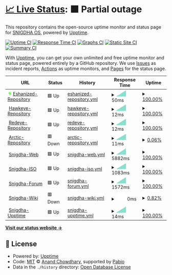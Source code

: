 # [📈 Live Status](https://snigdhalinux.github.io/snigdhaos-upptime): <!--live status--> **🟧 Partial outage**

This repository contains the open-source uptime monitor and status page for [SNIGDHA OS](https://snigdhaos.org), powered by [Upptime](https://github.com/upptime/upptime).

[![Uptime CI](https://github.com/snigdhalinux/snigdhaos-upptime/workflows/Uptime%20CI/badge.svg)](https://github.com/snigdhalinux/snigdhaos-upptime/actions?query=workflow%3A%22Uptime+CI%22)
[![Response Time CI](https://github.com/snigdhalinux/snigdhaos-upptime/workflows/Response%20Time%20CI/badge.svg)](https://github.com/snigdhalinux/snigdhaos-upptime/actions?query=workflow%3A%22Response+Time+CI%22)
[![Graphs CI](https://github.com/snigdhalinux/snigdhaos-upptime/workflows/Graphs%20CI/badge.svg)](https://github.com/snigdhalinux/snigdhaos-upptime/actions?query=workflow%3A%22Graphs+CI%22)
[![Static Site CI](https://github.com/snigdhalinux/snigdhaos-upptime/workflows/Static%20Site%20CI/badge.svg)](https://github.com/snigdhalinux/snigdhaos-upptime/actions?query=workflow%3A%22Static+Site+CI%22)
[![Summary CI](https://github.com/snigdhalinux/snigdhaos-upptime/workflows/Summary%20CI/badge.svg)](https://github.com/snigdhalinux/snigdhaos-upptime/actions?query=workflow%3A%22Summary+CI%22)

With [Upptime](https://upptime.js.org), you can get your own unlimited and free uptime monitor and status page, powered entirely by a GitHub repository. We use [Issues](https://github.com/snigdhalinux/snigdhaos-upptime/issues) as incident reports, [Actions](https://github.com/snigdhalinux/snigdhaos-upptime/actions) as uptime monitors, and [Pages](https://snigdhalinux.github.io/snigdhaos-upptime) for the status page.

<!--start: status pages-->
<!-- This summary is generated by Upptime (https://github.com/upptime/upptime) -->
<!-- Do not edit this manually, your changes will be overwritten -->
<!-- prettier-ignore -->
| URL | Status | History | Response Time | Uptime |
| --- | ------ | ------- | ------------- | ------ |
| <img alt="" src="https://raw.githubusercontent.com/snigdhalinux/snigdhaos-icon/master/usr/share/icons/snigdhaos/snigdhaos-green.svg" height="13"> [Eshanized-Repository](https://snigdhalinux.github.io/eshanized-repository/) | 🟩 Up | [eshanized-repository.yml](https://github.com/snigdhalinux/snigdhaos-upptime/commits/HEAD/history/eshanized-repository.yml) | <details><summary><img alt="Response time graph" src="./graphs/eshanized-repository/response-time-week.png" height="20"> 50ms</summary><br><a href="https://snigdhalinux.github.io/snigdhaos-upptime/history/eshanized-repository"><img alt="Response time 50" src="https://img.shields.io/endpoint?url=https%3A%2F%2Fraw.githubusercontent.com%2Fsnigdhalinux%2Fsnigdhaos-upptime%2FHEAD%2Fapi%2Feshanized-repository%2Fresponse-time.json"></a><br><a href="https://snigdhalinux.github.io/snigdhaos-upptime/history/eshanized-repository"><img alt="24-hour response time 50" src="https://img.shields.io/endpoint?url=https%3A%2F%2Fraw.githubusercontent.com%2Fsnigdhalinux%2Fsnigdhaos-upptime%2FHEAD%2Fapi%2Feshanized-repository%2Fresponse-time-day.json"></a><br><a href="https://snigdhalinux.github.io/snigdhaos-upptime/history/eshanized-repository"><img alt="7-day response time 50" src="https://img.shields.io/endpoint?url=https%3A%2F%2Fraw.githubusercontent.com%2Fsnigdhalinux%2Fsnigdhaos-upptime%2FHEAD%2Fapi%2Feshanized-repository%2Fresponse-time-week.json"></a><br><a href="https://snigdhalinux.github.io/snigdhaos-upptime/history/eshanized-repository"><img alt="30-day response time 50" src="https://img.shields.io/endpoint?url=https%3A%2F%2Fraw.githubusercontent.com%2Fsnigdhalinux%2Fsnigdhaos-upptime%2FHEAD%2Fapi%2Feshanized-repository%2Fresponse-time-month.json"></a><br><a href="https://snigdhalinux.github.io/snigdhaos-upptime/history/eshanized-repository"><img alt="1-year response time 50" src="https://img.shields.io/endpoint?url=https%3A%2F%2Fraw.githubusercontent.com%2Fsnigdhalinux%2Fsnigdhaos-upptime%2FHEAD%2Fapi%2Feshanized-repository%2Fresponse-time-year.json"></a></details> | <details><summary><a href="https://snigdhalinux.github.io/snigdhaos-upptime/history/eshanized-repository">100.00%</a></summary><a href="https://snigdhalinux.github.io/snigdhaos-upptime/history/eshanized-repository"><img alt="All-time uptime 100.00%" src="https://img.shields.io/endpoint?url=https%3A%2F%2Fraw.githubusercontent.com%2Fsnigdhalinux%2Fsnigdhaos-upptime%2FHEAD%2Fapi%2Feshanized-repository%2Fuptime.json"></a><br><a href="https://snigdhalinux.github.io/snigdhaos-upptime/history/eshanized-repository"><img alt="24-hour uptime 100.00%" src="https://img.shields.io/endpoint?url=https%3A%2F%2Fraw.githubusercontent.com%2Fsnigdhalinux%2Fsnigdhaos-upptime%2FHEAD%2Fapi%2Feshanized-repository%2Fuptime-day.json"></a><br><a href="https://snigdhalinux.github.io/snigdhaos-upptime/history/eshanized-repository"><img alt="7-day uptime 100.00%" src="https://img.shields.io/endpoint?url=https%3A%2F%2Fraw.githubusercontent.com%2Fsnigdhalinux%2Fsnigdhaos-upptime%2FHEAD%2Fapi%2Feshanized-repository%2Fuptime-week.json"></a><br><a href="https://snigdhalinux.github.io/snigdhaos-upptime/history/eshanized-repository"><img alt="30-day uptime 100.00%" src="https://img.shields.io/endpoint?url=https%3A%2F%2Fraw.githubusercontent.com%2Fsnigdhalinux%2Fsnigdhaos-upptime%2FHEAD%2Fapi%2Feshanized-repository%2Fuptime-month.json"></a><br><a href="https://snigdhalinux.github.io/snigdhaos-upptime/history/eshanized-repository"><img alt="1-year uptime 100.00%" src="https://img.shields.io/endpoint?url=https%3A%2F%2Fraw.githubusercontent.com%2Fsnigdhalinux%2Fsnigdhaos-upptime%2FHEAD%2Fapi%2Feshanized-repository%2Fuptime-year.json"></a></details>
| <img alt="" src="https://icons.duckduckgo.com/ip3/snigdhalinux.github.io.ico" height="13"> [Hawkeye-Repository](https://snigdhalinux.github.io/hawkeye/) | 🟩 Up | [hawkeye-repository.yml](https://github.com/snigdhalinux/snigdhaos-upptime/commits/HEAD/history/hawkeye-repository.yml) | <details><summary><img alt="Response time graph" src="./graphs/hawkeye-repository/response-time-week.png" height="20"> 12ms</summary><br><a href="https://snigdhalinux.github.io/snigdhaos-upptime/history/hawkeye-repository"><img alt="Response time 12" src="https://img.shields.io/endpoint?url=https%3A%2F%2Fraw.githubusercontent.com%2Fsnigdhalinux%2Fsnigdhaos-upptime%2FHEAD%2Fapi%2Fhawkeye-repository%2Fresponse-time.json"></a><br><a href="https://snigdhalinux.github.io/snigdhaos-upptime/history/hawkeye-repository"><img alt="24-hour response time 12" src="https://img.shields.io/endpoint?url=https%3A%2F%2Fraw.githubusercontent.com%2Fsnigdhalinux%2Fsnigdhaos-upptime%2FHEAD%2Fapi%2Fhawkeye-repository%2Fresponse-time-day.json"></a><br><a href="https://snigdhalinux.github.io/snigdhaos-upptime/history/hawkeye-repository"><img alt="7-day response time 12" src="https://img.shields.io/endpoint?url=https%3A%2F%2Fraw.githubusercontent.com%2Fsnigdhalinux%2Fsnigdhaos-upptime%2FHEAD%2Fapi%2Fhawkeye-repository%2Fresponse-time-week.json"></a><br><a href="https://snigdhalinux.github.io/snigdhaos-upptime/history/hawkeye-repository"><img alt="30-day response time 12" src="https://img.shields.io/endpoint?url=https%3A%2F%2Fraw.githubusercontent.com%2Fsnigdhalinux%2Fsnigdhaos-upptime%2FHEAD%2Fapi%2Fhawkeye-repository%2Fresponse-time-month.json"></a><br><a href="https://snigdhalinux.github.io/snigdhaos-upptime/history/hawkeye-repository"><img alt="1-year response time 12" src="https://img.shields.io/endpoint?url=https%3A%2F%2Fraw.githubusercontent.com%2Fsnigdhalinux%2Fsnigdhaos-upptime%2FHEAD%2Fapi%2Fhawkeye-repository%2Fresponse-time-year.json"></a></details> | <details><summary><a href="https://snigdhalinux.github.io/snigdhaos-upptime/history/hawkeye-repository">100.00%</a></summary><a href="https://snigdhalinux.github.io/snigdhaos-upptime/history/hawkeye-repository"><img alt="All-time uptime 100.00%" src="https://img.shields.io/endpoint?url=https%3A%2F%2Fraw.githubusercontent.com%2Fsnigdhalinux%2Fsnigdhaos-upptime%2FHEAD%2Fapi%2Fhawkeye-repository%2Fuptime.json"></a><br><a href="https://snigdhalinux.github.io/snigdhaos-upptime/history/hawkeye-repository"><img alt="24-hour uptime 100.00%" src="https://img.shields.io/endpoint?url=https%3A%2F%2Fraw.githubusercontent.com%2Fsnigdhalinux%2Fsnigdhaos-upptime%2FHEAD%2Fapi%2Fhawkeye-repository%2Fuptime-day.json"></a><br><a href="https://snigdhalinux.github.io/snigdhaos-upptime/history/hawkeye-repository"><img alt="7-day uptime 100.00%" src="https://img.shields.io/endpoint?url=https%3A%2F%2Fraw.githubusercontent.com%2Fsnigdhalinux%2Fsnigdhaos-upptime%2FHEAD%2Fapi%2Fhawkeye-repository%2Fuptime-week.json"></a><br><a href="https://snigdhalinux.github.io/snigdhaos-upptime/history/hawkeye-repository"><img alt="30-day uptime 100.00%" src="https://img.shields.io/endpoint?url=https%3A%2F%2Fraw.githubusercontent.com%2Fsnigdhalinux%2Fsnigdhaos-upptime%2FHEAD%2Fapi%2Fhawkeye-repository%2Fuptime-month.json"></a><br><a href="https://snigdhalinux.github.io/snigdhaos-upptime/history/hawkeye-repository"><img alt="1-year uptime 100.00%" src="https://img.shields.io/endpoint?url=https%3A%2F%2Fraw.githubusercontent.com%2Fsnigdhalinux%2Fsnigdhaos-upptime%2FHEAD%2Fapi%2Fhawkeye-repository%2Fuptime-year.json"></a></details>
| <img alt="" src="https://icons.duckduckgo.com/ip3/snigdhalinux.github.io.ico" height="13"> [Redeye-Repository](https://snigdhalinux.github.io/redeye/) | 🟩 Up | [redeye-repository.yml](https://github.com/snigdhalinux/snigdhaos-upptime/commits/HEAD/history/redeye-repository.yml) | <details><summary><img alt="Response time graph" src="./graphs/redeye-repository/response-time-week.png" height="20"> 12ms</summary><br><a href="https://snigdhalinux.github.io/snigdhaos-upptime/history/redeye-repository"><img alt="Response time 12" src="https://img.shields.io/endpoint?url=https%3A%2F%2Fraw.githubusercontent.com%2Fsnigdhalinux%2Fsnigdhaos-upptime%2FHEAD%2Fapi%2Fredeye-repository%2Fresponse-time.json"></a><br><a href="https://snigdhalinux.github.io/snigdhaos-upptime/history/redeye-repository"><img alt="24-hour response time 12" src="https://img.shields.io/endpoint?url=https%3A%2F%2Fraw.githubusercontent.com%2Fsnigdhalinux%2Fsnigdhaos-upptime%2FHEAD%2Fapi%2Fredeye-repository%2Fresponse-time-day.json"></a><br><a href="https://snigdhalinux.github.io/snigdhaos-upptime/history/redeye-repository"><img alt="7-day response time 12" src="https://img.shields.io/endpoint?url=https%3A%2F%2Fraw.githubusercontent.com%2Fsnigdhalinux%2Fsnigdhaos-upptime%2FHEAD%2Fapi%2Fredeye-repository%2Fresponse-time-week.json"></a><br><a href="https://snigdhalinux.github.io/snigdhaos-upptime/history/redeye-repository"><img alt="30-day response time 12" src="https://img.shields.io/endpoint?url=https%3A%2F%2Fraw.githubusercontent.com%2Fsnigdhalinux%2Fsnigdhaos-upptime%2FHEAD%2Fapi%2Fredeye-repository%2Fresponse-time-month.json"></a><br><a href="https://snigdhalinux.github.io/snigdhaos-upptime/history/redeye-repository"><img alt="1-year response time 12" src="https://img.shields.io/endpoint?url=https%3A%2F%2Fraw.githubusercontent.com%2Fsnigdhalinux%2Fsnigdhaos-upptime%2FHEAD%2Fapi%2Fredeye-repository%2Fresponse-time-year.json"></a></details> | <details><summary><a href="https://snigdhalinux.github.io/snigdhaos-upptime/history/redeye-repository">100.00%</a></summary><a href="https://snigdhalinux.github.io/snigdhaos-upptime/history/redeye-repository"><img alt="All-time uptime 100.00%" src="https://img.shields.io/endpoint?url=https%3A%2F%2Fraw.githubusercontent.com%2Fsnigdhalinux%2Fsnigdhaos-upptime%2FHEAD%2Fapi%2Fredeye-repository%2Fuptime.json"></a><br><a href="https://snigdhalinux.github.io/snigdhaos-upptime/history/redeye-repository"><img alt="24-hour uptime 100.00%" src="https://img.shields.io/endpoint?url=https%3A%2F%2Fraw.githubusercontent.com%2Fsnigdhalinux%2Fsnigdhaos-upptime%2FHEAD%2Fapi%2Fredeye-repository%2Fuptime-day.json"></a><br><a href="https://snigdhalinux.github.io/snigdhaos-upptime/history/redeye-repository"><img alt="7-day uptime 100.00%" src="https://img.shields.io/endpoint?url=https%3A%2F%2Fraw.githubusercontent.com%2Fsnigdhalinux%2Fsnigdhaos-upptime%2FHEAD%2Fapi%2Fredeye-repository%2Fuptime-week.json"></a><br><a href="https://snigdhalinux.github.io/snigdhaos-upptime/history/redeye-repository"><img alt="30-day uptime 100.00%" src="https://img.shields.io/endpoint?url=https%3A%2F%2Fraw.githubusercontent.com%2Fsnigdhalinux%2Fsnigdhaos-upptime%2FHEAD%2Fapi%2Fredeye-repository%2Fuptime-month.json"></a><br><a href="https://snigdhalinux.github.io/snigdhaos-upptime/history/redeye-repository"><img alt="1-year uptime 100.00%" src="https://img.shields.io/endpoint?url=https%3A%2F%2Fraw.githubusercontent.com%2Fsnigdhalinux%2Fsnigdhaos-upptime%2FHEAD%2Fapi%2Fredeye-repository%2Fuptime-year.json"></a></details>
| <img alt="" src="https://icons.duckduckgo.com/ip3/snigdhalinux.github.io.ico" height="13"> [Arctic-Repository](https://snigdhalinux.github.io/arctic/) | 🟥 Down | [arctic-repository.yml](https://github.com/snigdhalinux/snigdhaos-upptime/commits/HEAD/history/arctic-repository.yml) | <details><summary><img alt="Response time graph" src="./graphs/arctic-repository/response-time-week.png" height="20"> 11ms</summary><br><a href="https://snigdhalinux.github.io/snigdhaos-upptime/history/arctic-repository"><img alt="Response time 11" src="https://img.shields.io/endpoint?url=https%3A%2F%2Fraw.githubusercontent.com%2Fsnigdhalinux%2Fsnigdhaos-upptime%2FHEAD%2Fapi%2Farctic-repository%2Fresponse-time.json"></a><br><a href="https://snigdhalinux.github.io/snigdhaos-upptime/history/arctic-repository"><img alt="24-hour response time 11" src="https://img.shields.io/endpoint?url=https%3A%2F%2Fraw.githubusercontent.com%2Fsnigdhalinux%2Fsnigdhaos-upptime%2FHEAD%2Fapi%2Farctic-repository%2Fresponse-time-day.json"></a><br><a href="https://snigdhalinux.github.io/snigdhaos-upptime/history/arctic-repository"><img alt="7-day response time 11" src="https://img.shields.io/endpoint?url=https%3A%2F%2Fraw.githubusercontent.com%2Fsnigdhalinux%2Fsnigdhaos-upptime%2FHEAD%2Fapi%2Farctic-repository%2Fresponse-time-week.json"></a><br><a href="https://snigdhalinux.github.io/snigdhaos-upptime/history/arctic-repository"><img alt="30-day response time 11" src="https://img.shields.io/endpoint?url=https%3A%2F%2Fraw.githubusercontent.com%2Fsnigdhalinux%2Fsnigdhaos-upptime%2FHEAD%2Fapi%2Farctic-repository%2Fresponse-time-month.json"></a><br><a href="https://snigdhalinux.github.io/snigdhaos-upptime/history/arctic-repository"><img alt="1-year response time 11" src="https://img.shields.io/endpoint?url=https%3A%2F%2Fraw.githubusercontent.com%2Fsnigdhalinux%2Fsnigdhaos-upptime%2FHEAD%2Fapi%2Farctic-repository%2Fresponse-time-year.json"></a></details> | <details><summary><a href="https://snigdhalinux.github.io/snigdhaos-upptime/history/arctic-repository">0.06%</a></summary><a href="https://snigdhalinux.github.io/snigdhaos-upptime/history/arctic-repository"><img alt="All-time uptime 0.06%" src="https://img.shields.io/endpoint?url=https%3A%2F%2Fraw.githubusercontent.com%2Fsnigdhalinux%2Fsnigdhaos-upptime%2FHEAD%2Fapi%2Farctic-repository%2Fuptime.json"></a><br><a href="https://snigdhalinux.github.io/snigdhaos-upptime/history/arctic-repository"><img alt="24-hour uptime 0.06%" src="https://img.shields.io/endpoint?url=https%3A%2F%2Fraw.githubusercontent.com%2Fsnigdhalinux%2Fsnigdhaos-upptime%2FHEAD%2Fapi%2Farctic-repository%2Fuptime-day.json"></a><br><a href="https://snigdhalinux.github.io/snigdhaos-upptime/history/arctic-repository"><img alt="7-day uptime 0.06%" src="https://img.shields.io/endpoint?url=https%3A%2F%2Fraw.githubusercontent.com%2Fsnigdhalinux%2Fsnigdhaos-upptime%2FHEAD%2Fapi%2Farctic-repository%2Fuptime-week.json"></a><br><a href="https://snigdhalinux.github.io/snigdhaos-upptime/history/arctic-repository"><img alt="30-day uptime 0.06%" src="https://img.shields.io/endpoint?url=https%3A%2F%2Fraw.githubusercontent.com%2Fsnigdhalinux%2Fsnigdhaos-upptime%2FHEAD%2Fapi%2Farctic-repository%2Fuptime-month.json"></a><br><a href="https://snigdhalinux.github.io/snigdhaos-upptime/history/arctic-repository"><img alt="1-year uptime 0.06%" src="https://img.shields.io/endpoint?url=https%3A%2F%2Fraw.githubusercontent.com%2Fsnigdhalinux%2Fsnigdhaos-upptime%2FHEAD%2Fapi%2Farctic-repository%2Fuptime-year.json"></a></details>
| <img alt="" src="https://icons.duckduckgo.com/ip3/snigdhaos.org.ico" height="13"> [Snigdha-Web](https://snigdhaos.org/) | 🟩 Up | [snigdha-web.yml](https://github.com/snigdhalinux/snigdhaos-upptime/commits/HEAD/history/snigdha-web.yml) | <details><summary><img alt="Response time graph" src="./graphs/snigdha-web/response-time-week.png" height="20"> 5882ms</summary><br><a href="https://snigdhalinux.github.io/snigdhaos-upptime/history/snigdha-web"><img alt="Response time 5882" src="https://img.shields.io/endpoint?url=https%3A%2F%2Fraw.githubusercontent.com%2Fsnigdhalinux%2Fsnigdhaos-upptime%2FHEAD%2Fapi%2Fsnigdha-web%2Fresponse-time.json"></a><br><a href="https://snigdhalinux.github.io/snigdhaos-upptime/history/snigdha-web"><img alt="24-hour response time 5882" src="https://img.shields.io/endpoint?url=https%3A%2F%2Fraw.githubusercontent.com%2Fsnigdhalinux%2Fsnigdhaos-upptime%2FHEAD%2Fapi%2Fsnigdha-web%2Fresponse-time-day.json"></a><br><a href="https://snigdhalinux.github.io/snigdhaos-upptime/history/snigdha-web"><img alt="7-day response time 5882" src="https://img.shields.io/endpoint?url=https%3A%2F%2Fraw.githubusercontent.com%2Fsnigdhalinux%2Fsnigdhaos-upptime%2FHEAD%2Fapi%2Fsnigdha-web%2Fresponse-time-week.json"></a><br><a href="https://snigdhalinux.github.io/snigdhaos-upptime/history/snigdha-web"><img alt="30-day response time 5882" src="https://img.shields.io/endpoint?url=https%3A%2F%2Fraw.githubusercontent.com%2Fsnigdhalinux%2Fsnigdhaos-upptime%2FHEAD%2Fapi%2Fsnigdha-web%2Fresponse-time-month.json"></a><br><a href="https://snigdhalinux.github.io/snigdhaos-upptime/history/snigdha-web"><img alt="1-year response time 5882" src="https://img.shields.io/endpoint?url=https%3A%2F%2Fraw.githubusercontent.com%2Fsnigdhalinux%2Fsnigdhaos-upptime%2FHEAD%2Fapi%2Fsnigdha-web%2Fresponse-time-year.json"></a></details> | <details><summary><a href="https://snigdhalinux.github.io/snigdhaos-upptime/history/snigdha-web">100.00%</a></summary><a href="https://snigdhalinux.github.io/snigdhaos-upptime/history/snigdha-web"><img alt="All-time uptime 100.00%" src="https://img.shields.io/endpoint?url=https%3A%2F%2Fraw.githubusercontent.com%2Fsnigdhalinux%2Fsnigdhaos-upptime%2FHEAD%2Fapi%2Fsnigdha-web%2Fuptime.json"></a><br><a href="https://snigdhalinux.github.io/snigdhaos-upptime/history/snigdha-web"><img alt="24-hour uptime 100.00%" src="https://img.shields.io/endpoint?url=https%3A%2F%2Fraw.githubusercontent.com%2Fsnigdhalinux%2Fsnigdhaos-upptime%2FHEAD%2Fapi%2Fsnigdha-web%2Fuptime-day.json"></a><br><a href="https://snigdhalinux.github.io/snigdhaos-upptime/history/snigdha-web"><img alt="7-day uptime 100.00%" src="https://img.shields.io/endpoint?url=https%3A%2F%2Fraw.githubusercontent.com%2Fsnigdhalinux%2Fsnigdhaos-upptime%2FHEAD%2Fapi%2Fsnigdha-web%2Fuptime-week.json"></a><br><a href="https://snigdhalinux.github.io/snigdhaos-upptime/history/snigdha-web"><img alt="30-day uptime 100.00%" src="https://img.shields.io/endpoint?url=https%3A%2F%2Fraw.githubusercontent.com%2Fsnigdhalinux%2Fsnigdhaos-upptime%2FHEAD%2Fapi%2Fsnigdha-web%2Fuptime-month.json"></a><br><a href="https://snigdhalinux.github.io/snigdhaos-upptime/history/snigdha-web"><img alt="1-year uptime 100.00%" src="https://img.shields.io/endpoint?url=https%3A%2F%2Fraw.githubusercontent.com%2Fsnigdhalinux%2Fsnigdhaos-upptime%2FHEAD%2Fapi%2Fsnigdha-web%2Fuptime-year.json"></a></details>
| <img alt="" src="https://icons.duckduckgo.com/ip3/iso.snigdhaos.org.ico" height="13"> [Snigdha-ISO](https://iso.snigdhaos.org/) | 🟩 Up | [snigdha-iso.yml](https://github.com/snigdhalinux/snigdhaos-upptime/commits/HEAD/history/snigdha-iso.yml) | <details><summary><img alt="Response time graph" src="./graphs/snigdha-iso/response-time-week.png" height="20"> 1083ms</summary><br><a href="https://snigdhalinux.github.io/snigdhaos-upptime/history/snigdha-iso"><img alt="Response time 1083" src="https://img.shields.io/endpoint?url=https%3A%2F%2Fraw.githubusercontent.com%2Fsnigdhalinux%2Fsnigdhaos-upptime%2FHEAD%2Fapi%2Fsnigdha-iso%2Fresponse-time.json"></a><br><a href="https://snigdhalinux.github.io/snigdhaos-upptime/history/snigdha-iso"><img alt="24-hour response time 1083" src="https://img.shields.io/endpoint?url=https%3A%2F%2Fraw.githubusercontent.com%2Fsnigdhalinux%2Fsnigdhaos-upptime%2FHEAD%2Fapi%2Fsnigdha-iso%2Fresponse-time-day.json"></a><br><a href="https://snigdhalinux.github.io/snigdhaos-upptime/history/snigdha-iso"><img alt="7-day response time 1083" src="https://img.shields.io/endpoint?url=https%3A%2F%2Fraw.githubusercontent.com%2Fsnigdhalinux%2Fsnigdhaos-upptime%2FHEAD%2Fapi%2Fsnigdha-iso%2Fresponse-time-week.json"></a><br><a href="https://snigdhalinux.github.io/snigdhaos-upptime/history/snigdha-iso"><img alt="30-day response time 1083" src="https://img.shields.io/endpoint?url=https%3A%2F%2Fraw.githubusercontent.com%2Fsnigdhalinux%2Fsnigdhaos-upptime%2FHEAD%2Fapi%2Fsnigdha-iso%2Fresponse-time-month.json"></a><br><a href="https://snigdhalinux.github.io/snigdhaos-upptime/history/snigdha-iso"><img alt="1-year response time 1083" src="https://img.shields.io/endpoint?url=https%3A%2F%2Fraw.githubusercontent.com%2Fsnigdhalinux%2Fsnigdhaos-upptime%2FHEAD%2Fapi%2Fsnigdha-iso%2Fresponse-time-year.json"></a></details> | <details><summary><a href="https://snigdhalinux.github.io/snigdhaos-upptime/history/snigdha-iso">100.00%</a></summary><a href="https://snigdhalinux.github.io/snigdhaos-upptime/history/snigdha-iso"><img alt="All-time uptime 100.00%" src="https://img.shields.io/endpoint?url=https%3A%2F%2Fraw.githubusercontent.com%2Fsnigdhalinux%2Fsnigdhaos-upptime%2FHEAD%2Fapi%2Fsnigdha-iso%2Fuptime.json"></a><br><a href="https://snigdhalinux.github.io/snigdhaos-upptime/history/snigdha-iso"><img alt="24-hour uptime 100.00%" src="https://img.shields.io/endpoint?url=https%3A%2F%2Fraw.githubusercontent.com%2Fsnigdhalinux%2Fsnigdhaos-upptime%2FHEAD%2Fapi%2Fsnigdha-iso%2Fuptime-day.json"></a><br><a href="https://snigdhalinux.github.io/snigdhaos-upptime/history/snigdha-iso"><img alt="7-day uptime 100.00%" src="https://img.shields.io/endpoint?url=https%3A%2F%2Fraw.githubusercontent.com%2Fsnigdhalinux%2Fsnigdhaos-upptime%2FHEAD%2Fapi%2Fsnigdha-iso%2Fuptime-week.json"></a><br><a href="https://snigdhalinux.github.io/snigdhaos-upptime/history/snigdha-iso"><img alt="30-day uptime 100.00%" src="https://img.shields.io/endpoint?url=https%3A%2F%2Fraw.githubusercontent.com%2Fsnigdhalinux%2Fsnigdhaos-upptime%2FHEAD%2Fapi%2Fsnigdha-iso%2Fuptime-month.json"></a><br><a href="https://snigdhalinux.github.io/snigdhaos-upptime/history/snigdha-iso"><img alt="1-year uptime 100.00%" src="https://img.shields.io/endpoint?url=https%3A%2F%2Fraw.githubusercontent.com%2Fsnigdhalinux%2Fsnigdhaos-upptime%2FHEAD%2Fapi%2Fsnigdha-iso%2Fuptime-year.json"></a></details>
| <img alt="" src="https://icons.duckduckgo.com/ip3/forum.snigdhaos.org.ico" height="13"> [Snigdha-Forum](https://forum.snigdhaos.org/) | 🟩 Up | [snigdha-forum.yml](https://github.com/snigdhalinux/snigdhaos-upptime/commits/HEAD/history/snigdha-forum.yml) | <details><summary><img alt="Response time graph" src="./graphs/snigdha-forum/response-time-week.png" height="20"> 1572ms</summary><br><a href="https://snigdhalinux.github.io/snigdhaos-upptime/history/snigdha-forum"><img alt="Response time 1572" src="https://img.shields.io/endpoint?url=https%3A%2F%2Fraw.githubusercontent.com%2Fsnigdhalinux%2Fsnigdhaos-upptime%2FHEAD%2Fapi%2Fsnigdha-forum%2Fresponse-time.json"></a><br><a href="https://snigdhalinux.github.io/snigdhaos-upptime/history/snigdha-forum"><img alt="24-hour response time 1572" src="https://img.shields.io/endpoint?url=https%3A%2F%2Fraw.githubusercontent.com%2Fsnigdhalinux%2Fsnigdhaos-upptime%2FHEAD%2Fapi%2Fsnigdha-forum%2Fresponse-time-day.json"></a><br><a href="https://snigdhalinux.github.io/snigdhaos-upptime/history/snigdha-forum"><img alt="7-day response time 1572" src="https://img.shields.io/endpoint?url=https%3A%2F%2Fraw.githubusercontent.com%2Fsnigdhalinux%2Fsnigdhaos-upptime%2FHEAD%2Fapi%2Fsnigdha-forum%2Fresponse-time-week.json"></a><br><a href="https://snigdhalinux.github.io/snigdhaos-upptime/history/snigdha-forum"><img alt="30-day response time 1572" src="https://img.shields.io/endpoint?url=https%3A%2F%2Fraw.githubusercontent.com%2Fsnigdhalinux%2Fsnigdhaos-upptime%2FHEAD%2Fapi%2Fsnigdha-forum%2Fresponse-time-month.json"></a><br><a href="https://snigdhalinux.github.io/snigdhaos-upptime/history/snigdha-forum"><img alt="1-year response time 1572" src="https://img.shields.io/endpoint?url=https%3A%2F%2Fraw.githubusercontent.com%2Fsnigdhalinux%2Fsnigdhaos-upptime%2FHEAD%2Fapi%2Fsnigdha-forum%2Fresponse-time-year.json"></a></details> | <details><summary><a href="https://snigdhalinux.github.io/snigdhaos-upptime/history/snigdha-forum">100.00%</a></summary><a href="https://snigdhalinux.github.io/snigdhaos-upptime/history/snigdha-forum"><img alt="All-time uptime 100.00%" src="https://img.shields.io/endpoint?url=https%3A%2F%2Fraw.githubusercontent.com%2Fsnigdhalinux%2Fsnigdhaos-upptime%2FHEAD%2Fapi%2Fsnigdha-forum%2Fuptime.json"></a><br><a href="https://snigdhalinux.github.io/snigdhaos-upptime/history/snigdha-forum"><img alt="24-hour uptime 100.00%" src="https://img.shields.io/endpoint?url=https%3A%2F%2Fraw.githubusercontent.com%2Fsnigdhalinux%2Fsnigdhaos-upptime%2FHEAD%2Fapi%2Fsnigdha-forum%2Fuptime-day.json"></a><br><a href="https://snigdhalinux.github.io/snigdhaos-upptime/history/snigdha-forum"><img alt="7-day uptime 100.00%" src="https://img.shields.io/endpoint?url=https%3A%2F%2Fraw.githubusercontent.com%2Fsnigdhalinux%2Fsnigdhaos-upptime%2FHEAD%2Fapi%2Fsnigdha-forum%2Fuptime-week.json"></a><br><a href="https://snigdhalinux.github.io/snigdhaos-upptime/history/snigdha-forum"><img alt="30-day uptime 100.00%" src="https://img.shields.io/endpoint?url=https%3A%2F%2Fraw.githubusercontent.com%2Fsnigdhalinux%2Fsnigdhaos-upptime%2FHEAD%2Fapi%2Fsnigdha-forum%2Fuptime-month.json"></a><br><a href="https://snigdhalinux.github.io/snigdhaos-upptime/history/snigdha-forum"><img alt="1-year uptime 100.00%" src="https://img.shields.io/endpoint?url=https%3A%2F%2Fraw.githubusercontent.com%2Fsnigdhalinux%2Fsnigdhaos-upptime%2FHEAD%2Fapi%2Fsnigdha-forum%2Fuptime-year.json"></a></details>
| <img alt="" src="https://icons.duckduckgo.com/ip3/wiki.snigdhaos.org.ico" height="13"> [Snigdha-Wiki](https://wiki.snigdhaos.org/) | 🟥 Down | [snigdha-wiki.yml](https://github.com/snigdhalinux/snigdhaos-upptime/commits/HEAD/history/snigdha-wiki.yml) | <details><summary><img alt="Response time graph" src="./graphs/snigdha-wiki/response-time-week.png" height="20"> 0ms</summary><br><a href="https://snigdhalinux.github.io/snigdhaos-upptime/history/snigdha-wiki"><img alt="Response time 0" src="https://img.shields.io/endpoint?url=https%3A%2F%2Fraw.githubusercontent.com%2Fsnigdhalinux%2Fsnigdhaos-upptime%2FHEAD%2Fapi%2Fsnigdha-wiki%2Fresponse-time.json"></a><br><a href="https://snigdhalinux.github.io/snigdhaos-upptime/history/snigdha-wiki"><img alt="24-hour response time 0" src="https://img.shields.io/endpoint?url=https%3A%2F%2Fraw.githubusercontent.com%2Fsnigdhalinux%2Fsnigdhaos-upptime%2FHEAD%2Fapi%2Fsnigdha-wiki%2Fresponse-time-day.json"></a><br><a href="https://snigdhalinux.github.io/snigdhaos-upptime/history/snigdha-wiki"><img alt="7-day response time 0" src="https://img.shields.io/endpoint?url=https%3A%2F%2Fraw.githubusercontent.com%2Fsnigdhalinux%2Fsnigdhaos-upptime%2FHEAD%2Fapi%2Fsnigdha-wiki%2Fresponse-time-week.json"></a><br><a href="https://snigdhalinux.github.io/snigdhaos-upptime/history/snigdha-wiki"><img alt="30-day response time 0" src="https://img.shields.io/endpoint?url=https%3A%2F%2Fraw.githubusercontent.com%2Fsnigdhalinux%2Fsnigdhaos-upptime%2FHEAD%2Fapi%2Fsnigdha-wiki%2Fresponse-time-month.json"></a><br><a href="https://snigdhalinux.github.io/snigdhaos-upptime/history/snigdha-wiki"><img alt="1-year response time 0" src="https://img.shields.io/endpoint?url=https%3A%2F%2Fraw.githubusercontent.com%2Fsnigdhalinux%2Fsnigdhaos-upptime%2FHEAD%2Fapi%2Fsnigdha-wiki%2Fresponse-time-year.json"></a></details> | <details><summary><a href="https://snigdhalinux.github.io/snigdhaos-upptime/history/snigdha-wiki">0.82%</a></summary><a href="https://snigdhalinux.github.io/snigdhaos-upptime/history/snigdha-wiki"><img alt="All-time uptime 0.82%" src="https://img.shields.io/endpoint?url=https%3A%2F%2Fraw.githubusercontent.com%2Fsnigdhalinux%2Fsnigdhaos-upptime%2FHEAD%2Fapi%2Fsnigdha-wiki%2Fuptime.json"></a><br><a href="https://snigdhalinux.github.io/snigdhaos-upptime/history/snigdha-wiki"><img alt="24-hour uptime 0.82%" src="https://img.shields.io/endpoint?url=https%3A%2F%2Fraw.githubusercontent.com%2Fsnigdhalinux%2Fsnigdhaos-upptime%2FHEAD%2Fapi%2Fsnigdha-wiki%2Fuptime-day.json"></a><br><a href="https://snigdhalinux.github.io/snigdhaos-upptime/history/snigdha-wiki"><img alt="7-day uptime 0.82%" src="https://img.shields.io/endpoint?url=https%3A%2F%2Fraw.githubusercontent.com%2Fsnigdhalinux%2Fsnigdhaos-upptime%2FHEAD%2Fapi%2Fsnigdha-wiki%2Fuptime-week.json"></a><br><a href="https://snigdhalinux.github.io/snigdhaos-upptime/history/snigdha-wiki"><img alt="30-day uptime 0.82%" src="https://img.shields.io/endpoint?url=https%3A%2F%2Fraw.githubusercontent.com%2Fsnigdhalinux%2Fsnigdhaos-upptime%2FHEAD%2Fapi%2Fsnigdha-wiki%2Fuptime-month.json"></a><br><a href="https://snigdhalinux.github.io/snigdhaos-upptime/history/snigdha-wiki"><img alt="1-year uptime 0.82%" src="https://img.shields.io/endpoint?url=https%3A%2F%2Fraw.githubusercontent.com%2Fsnigdhalinux%2Fsnigdhaos-upptime%2FHEAD%2Fapi%2Fsnigdha-wiki%2Fuptime-year.json"></a></details>
| <img alt="" src="https://icons.duckduckgo.com/ip3/snigdhalinux.github.io.ico" height="13"> [Snigdha-Upptime](https://snigdhalinux.github.io/snigdhaos-upptime/) | 🟩 Up | [snigdha-upptime.yml](https://github.com/snigdhalinux/snigdhaos-upptime/commits/HEAD/history/snigdha-upptime.yml) | <details><summary><img alt="Response time graph" src="./graphs/snigdha-upptime/response-time-week.png" height="20"> 14ms</summary><br><a href="https://snigdhalinux.github.io/snigdhaos-upptime/history/snigdha-upptime"><img alt="Response time 14" src="https://img.shields.io/endpoint?url=https%3A%2F%2Fraw.githubusercontent.com%2Fsnigdhalinux%2Fsnigdhaos-upptime%2FHEAD%2Fapi%2Fsnigdha-upptime%2Fresponse-time.json"></a><br><a href="https://snigdhalinux.github.io/snigdhaos-upptime/history/snigdha-upptime"><img alt="24-hour response time 14" src="https://img.shields.io/endpoint?url=https%3A%2F%2Fraw.githubusercontent.com%2Fsnigdhalinux%2Fsnigdhaos-upptime%2FHEAD%2Fapi%2Fsnigdha-upptime%2Fresponse-time-day.json"></a><br><a href="https://snigdhalinux.github.io/snigdhaos-upptime/history/snigdha-upptime"><img alt="7-day response time 14" src="https://img.shields.io/endpoint?url=https%3A%2F%2Fraw.githubusercontent.com%2Fsnigdhalinux%2Fsnigdhaos-upptime%2FHEAD%2Fapi%2Fsnigdha-upptime%2Fresponse-time-week.json"></a><br><a href="https://snigdhalinux.github.io/snigdhaos-upptime/history/snigdha-upptime"><img alt="30-day response time 14" src="https://img.shields.io/endpoint?url=https%3A%2F%2Fraw.githubusercontent.com%2Fsnigdhalinux%2Fsnigdhaos-upptime%2FHEAD%2Fapi%2Fsnigdha-upptime%2Fresponse-time-month.json"></a><br><a href="https://snigdhalinux.github.io/snigdhaos-upptime/history/snigdha-upptime"><img alt="1-year response time 14" src="https://img.shields.io/endpoint?url=https%3A%2F%2Fraw.githubusercontent.com%2Fsnigdhalinux%2Fsnigdhaos-upptime%2FHEAD%2Fapi%2Fsnigdha-upptime%2Fresponse-time-year.json"></a></details> | <details><summary><a href="https://snigdhalinux.github.io/snigdhaos-upptime/history/snigdha-upptime">100.00%</a></summary><a href="https://snigdhalinux.github.io/snigdhaos-upptime/history/snigdha-upptime"><img alt="All-time uptime 100.00%" src="https://img.shields.io/endpoint?url=https%3A%2F%2Fraw.githubusercontent.com%2Fsnigdhalinux%2Fsnigdhaos-upptime%2FHEAD%2Fapi%2Fsnigdha-upptime%2Fuptime.json"></a><br><a href="https://snigdhalinux.github.io/snigdhaos-upptime/history/snigdha-upptime"><img alt="24-hour uptime 100.00%" src="https://img.shields.io/endpoint?url=https%3A%2F%2Fraw.githubusercontent.com%2Fsnigdhalinux%2Fsnigdhaos-upptime%2FHEAD%2Fapi%2Fsnigdha-upptime%2Fuptime-day.json"></a><br><a href="https://snigdhalinux.github.io/snigdhaos-upptime/history/snigdha-upptime"><img alt="7-day uptime 100.00%" src="https://img.shields.io/endpoint?url=https%3A%2F%2Fraw.githubusercontent.com%2Fsnigdhalinux%2Fsnigdhaos-upptime%2FHEAD%2Fapi%2Fsnigdha-upptime%2Fuptime-week.json"></a><br><a href="https://snigdhalinux.github.io/snigdhaos-upptime/history/snigdha-upptime"><img alt="30-day uptime 100.00%" src="https://img.shields.io/endpoint?url=https%3A%2F%2Fraw.githubusercontent.com%2Fsnigdhalinux%2Fsnigdhaos-upptime%2FHEAD%2Fapi%2Fsnigdha-upptime%2Fuptime-month.json"></a><br><a href="https://snigdhalinux.github.io/snigdhaos-upptime/history/snigdha-upptime"><img alt="1-year uptime 100.00%" src="https://img.shields.io/endpoint?url=https%3A%2F%2Fraw.githubusercontent.com%2Fsnigdhalinux%2Fsnigdhaos-upptime%2FHEAD%2Fapi%2Fsnigdha-upptime%2Fuptime-year.json"></a></details>

<!--end: status pages-->

[**Visit our status website →**](https://snigdhalinux.github.io/snigdhaos-upptime)

## 📄 License

- Powered by: [Upptime](https://github.com/upptime/upptime)
- Code: [MIT](./LICENSE) © [Anand Chowdhary](https://anandchowdhary.com), supported by [Pabio](https://pabio.com)
- Data in the `./history` directory: [Open Database License](https://opendatacommons.org/licenses/odbl/1-0/)
